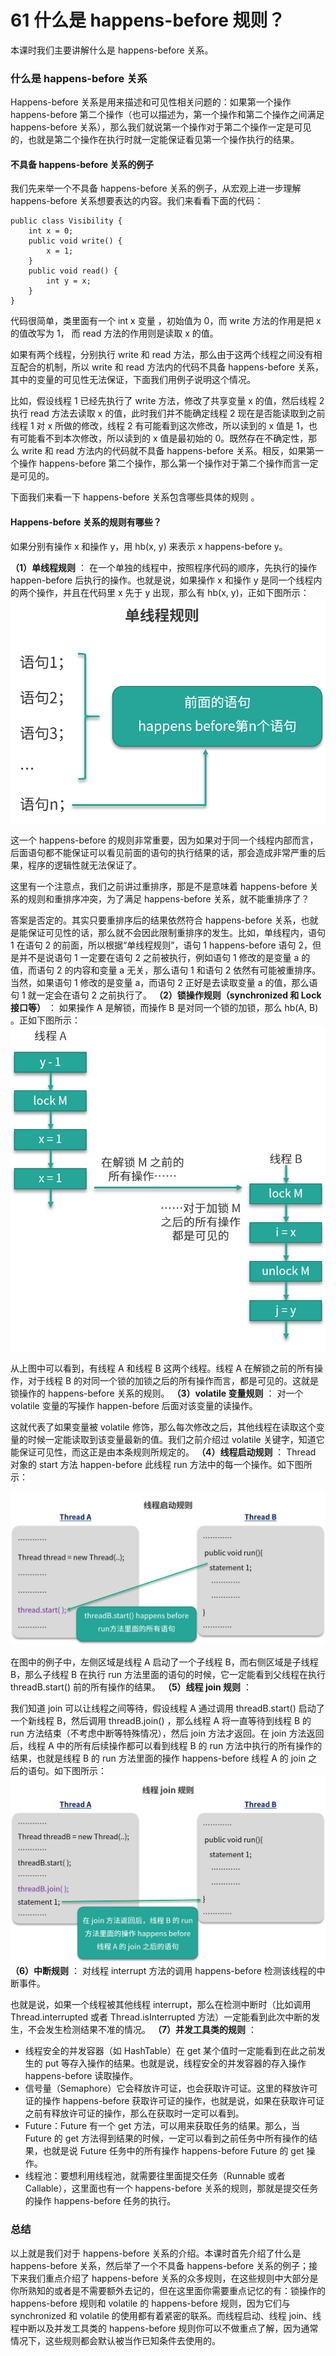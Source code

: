 # 61 什么是 happens-before 规则？

本课时我们主要讲解什么是 happens-before 关系。

### 什么是 happens-before 关系

Happens-before 关系是用来描述和可见性相关问题的：如果第一个操作 happens-before 第二个操作（也可以描述为，第一个操作和第二个操作之间满足 happens-before 关系），那么我们就说第一个操作对于第二个操作一定是可见的，也就是第二个操作在执行时就一定能保证看见第一个操作执行的结果。

#### 不具备 happens-before 关系的例子

我们先来举一个不具备 happens-before 关系的例子，从宏观上进一步理解 happens-before 关系想要表达的内容。我们来看看下面的代码：

```
public class Visibility {
    int x = 0;
    public void write() {
        x = 1;
    }
    public void read() {
        int y = x;
    }
}
```

代码很简单，类里面有一个 int x 变量 ，初始值为 0，而 write 方法的作用是把 x 的值改写为 1， 而 read 方法的作用则是读取 x 的值。

如果有两个线程，分别执行 write 和 read 方法，那么由于这两个线程之间没有相互配合的机制，所以 write 和 read 方法内的代码不具备 happens-before 关系，其中的变量的可见性无法保证，下面我们用例子说明这个情况。

比如，假设线程 1 已经先执行了 write 方法，修改了共享变量 x 的值，然后线程 2 执行 read 方法去读取 x 的值，此时我们并不能确定线程 2 现在是否能读取到之前线程 1 对 x 所做的修改，线程 2 有可能看到这次修改，所以读到的 x 值是 1，也有可能看不到本次修改，所以读到的 x 值是最初始的 0。既然存在不确定性，那么 write 和 read 方法内的代码就不具备 happens-before 关系。相反，如果第一个操作 happens-before 第二个操作，那么第一个操作对于第二个操作而言一定是可见的。

下面我们来看一下 happens-before 关系包含哪些具体的规则 。

#### Happens-before 关系的规则有哪些？

如果分别有操作 x 和操作 y，用 hb(x, y) 来表示 x happens-before y。

**（1）单线程规则** ： 在一个单独的线程中，按照程序代码的顺序，先执行的操作 happen-before 后执行的操作。也就是说，如果操作 x 和操作 y 是同一个线程内的两个操作，并且在代码里 x 先于 y 出现，那么有 hb(x, y)，正如下图所示： ![img](assets/Ciqah157Dw6AfJVGAABiifLhJkU236.png)

这一个 happens-before 的规则非常重要，因为如果对于同一个线程内部而言，后面语句都不能保证可以看见前面的语句的执行结果的话，那会造成非常严重的后果，程序的逻辑性就无法保证了。

这里有一个注意点，我们之前讲过重排序，那是不是意味着 happens-before 关系的规则和重排序冲突，为了满足 happens-before 关系，就不能重排序了？

答案是否定的。其实只要重排序后的结果依然符合 happens-before 关系，也就是能保证可见性的话，那么就不会因此限制重排序的发生。比如，单线程内，语句 1 在语句 2 的前面，所以根据“单线程规则”，语句 1 happens-before 语句 2，但是并不是说语句 1 一定要在语句 2 之前被执行，例如语句 1 修改的是变量 a 的值，而语句 2 的内容和变量 a 无关，那么语句 1 和语句 2 依然有可能被重排序。当然，如果语句 1 修改的是变量 a，而语句 2 正好是去读取变量 a 的值，那么语句 1 就一定会在语句 2 之前执行了。 **（2）锁操作规则（synchronized 和 Lock 接口等）** ： 如果操作 A 是解锁，而操作 B 是对同一个锁的加锁，那么 hb(A, B) 。正如下图所示： ![img](assets/Ciqah157Dw6Aeo7EAAA0bxPJeKw538.png)

从上图中可以看到，有线程 A 和线程 B 这两个线程。线程 A 在解锁之前的所有操作，对于线程 B 的对同一个锁的加锁之后的所有操作而言，都是可见的。这就是锁操作的 happens-before 关系的规则。 **（3）volatile 变量规则** ： 对一个 volatile 变量的写操作 happen-before 后面对该变量的读操作。

这就代表了如果变量被 volatile 修饰，那么每次修改之后，其他线程在读取这个变量的时候一定能读取到该变量最新的值。我们之前介绍过 volatile 关键字，知道它能保证可见性，而这正是由本条规则所规定的。 **（4）线程启动规则** ： Thread 对象的 start 方法 happen-before 此线程 run 方法中的每一个操作。如下图所示：

![img](assets/Cgq2xl57Dw6AdKyOAADBt-00qXo349.png)

在图中的例子中，左侧区域是线程 A 启动了一个子线程 B，而右侧区域是子线程 B，那么子线程 B 在执行 run 方法里面的语句的时候，它一定能看到父线程在执行 threadB.start() 前的所有操作的结果。 **（5）线程 join 规则** ：

我们知道 join 可以让线程之间等待，假设线程 A 通过调用 threadB.start() 启动了一个新线程 B，然后调用 threadB.join() ，那么线程 A 将一直等待到线程 B 的 run 方法结束（不考虑中断等特殊情况），然后 join 方法才返回。在 join 方法返回后，线程 A 中的所有后续操作都可以看到线程 B 的 run 方法中执行的所有操作的结果，也就是线程 B 的 run 方法里面的操作 happens-before 线程 A 的 join 之后的语句。如下图所示： ![img](assets/Cgq2xl57Dw6ADE7rAADRJKFrbWE816.png) **（6）中断规则** ： 对线程 interrupt 方法的调用 happens-before 检测该线程的中断事件。

也就是说，如果一个线程被其他线程 interrupt，那么在检测中断时（比如调用 Thread.interrupted 或者 Thread.isInterrupted 方法）一定能看到此次中断的发生，不会发生检测结果不准的情况。 **（7）并发工具类的规则** ：

- 线程安全的并发容器（如 HashTable）在 get 某个值时一定能看到在此之前发生的 put 等存入操作的结果。也就是说，线程安全的并发容器的存入操作 happens-before 读取操作。
- 信号量（Semaphore）它会释放许可证，也会获取许可证。这里的释放许可证的操作 happens-before 获取许可证的操作，也就是说，如果在获取许可证之前有释放许可证的操作，那么在获取时一定可以看到。
- Future：Future 有一个 get 方法，可以用来获取任务的结果。那么，当 Future 的 get 方法得到结果的时候，一定可以看到之前任务中所有操作的结果，也就是说 Future 任务中的所有操作 happens-before Future 的 get 操作。
- 线程池：要想利用线程池，就需要往里面提交任务（Runnable 或者 Callable），这里面也有一个 happens-before 关系的规则，那就是提交任务的操作 happens-before 任务的执行。

### 总结

以上就是我们对于 happens-before 关系的介绍。本课时首先介绍了什么是 happens-before 关系，然后举了一个不具备 happens-before 关系的例子；接下来我们重点介绍了 happens-before 关系的众多规则，在这些规则中大部分是你所熟知的或者是不需要额外去记的，但在这里面你需要重点记忆的有：锁操作的 happens-before 规则和 volatile 的 happens-before 规则，因为它们与 synchronized 和 volatile 的使用都有着紧密的联系。而线程启动、线程 join、线程中断以及并发工具类的 happens-before 规则你可以不做重点了解，因为通常情况下，这些规则都会默认被当作已知条件去使用的。

